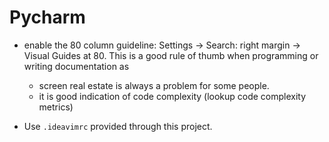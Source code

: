 # Pycharm

- enable the 80 column guideline: Settings -> Search: right margin -> 
  Visual Guides at 80. This is a good rule of thumb when programming
  or writing documentation as 
    - screen real estate is always a problem for some people.
    - it is good indication of code complexity (lookup code complexity
      metrics)
      
- Use `.ideavimrc` provided through this project.